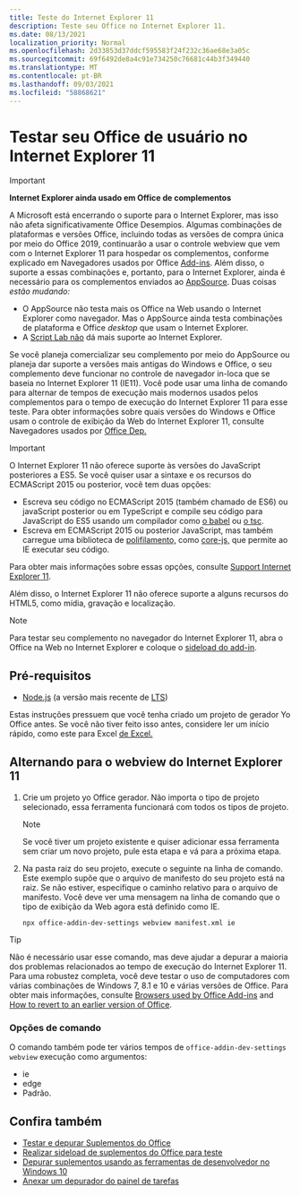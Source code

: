```yaml
---
title: Teste do Internet Explorer 11
description: Teste seu Office no Internet Explorer 11.
ms.date: 08/13/2021
localization_priority: Normal
ms.openlocfilehash: 2d33853d37ddcf595583f24f232c36ae68e3a05c
ms.sourcegitcommit: 69f6492de8a4c91e734250c76681c44b3f349440
ms.translationtype: MT
ms.contentlocale: pt-BR
ms.lasthandoff: 09/03/2021
ms.locfileid: "58868621"
---
```

# <a name="test-your-office-add-in-on-internet-explorer-11"></a>Testar seu Office de usuário no Internet Explorer 11

> [!IMPORTANT]
> **Internet Explorer ainda usado em Office de complementos**
>
> A Microsoft está encerrando o suporte para o Internet Explorer, mas isso não afeta significativamente Office Desempios. Algumas combinações de plataformas e versões Office, incluindo todas as versões de compra única por meio do Office 2019, continuarão a usar o controle webview que vem com o Internet Explorer 11 para hospedar os complementos, conforme explicado em Navegadores usados por Office [Add-ins](../concepts/browsers-used-by-office-web-add-ins.md). Além disso, o suporte a essas combinações e, portanto, para o Internet Explorer, ainda é necessário para os complementos enviados ao [AppSource](/office/dev/store/submit-to-appsource-via-partner-center). Duas coisas *estão mudando:*
>
> - O AppSource não testa mais os Office na Web usando o Internet Explorer como navegador. Mas o AppSource ainda testa combinações de plataforma e Office *desktop* que usam o Internet Explorer.
> - A [Script Lab não](../overview/explore-with-script-lab.md) dá mais suporte ao Internet Explorer.

Se você planeja comercializar seu complemento por meio do AppSource ou planeja dar suporte a versões mais antigas do Windows e Office, o seu complemento deve funcionar no controle de navegador in-loca que se baseia no Internet Explorer 11 (IE11). Você pode usar uma linha de comando para alternar de tempos de execução mais modernos usados pelos complementos para o tempo de execução do Internet Explorer 11 para esse teste. Para obter informações sobre quais versões do Windows e Office usam o controle de exibição da Web do Internet Explorer 11, consulte Navegadores usados por [Office Dep.](../concepts/browsers-used-by-office-web-add-ins.md)

> [!IMPORTANT]
> O Internet Explorer 11 não oferece suporte às versões do JavaScript posteriores a ES5. Se você quiser usar a sintaxe e os recursos do ECMAScript 2015 ou posterior, você tem duas opções:
>
> - Escreva seu código no ECMAScript 2015 (também chamado de ES6) ou javaScript posterior ou em TypeScript e compile seu código para JavaScript do ES5 usando um compilador como [o babel](https://babeljs.io/) ou [o tsc](https://www.typescriptlang.org/index.html).
> - Escreva em ECMAScript 2015 ou posterior JavaScript, mas também carregue uma biblioteca de [polifilamento,](https://en.wikipedia.org/wiki/Polyfill_(programming)) como [core-js,](https://github.com/zloirock/core-js) que permite ao IE executar seu código.
>
> Para obter mais informações sobre essas opções, consulte [Support Internet Explorer 11](../develop/support-ie-11.md).
>
> Além disso, o Internet Explorer 11 não oferece suporte a alguns recursos do HTML5, como mídia, gravação e localização.

> [!NOTE]
> Para testar seu complemento no navegador do Internet Explorer 11, abra o Office na Web no Internet Explorer e coloque o [sideload do add-in](create-a-network-shared-folder-catalog-for-task-pane-and-content-add-ins.md).

## <a name="prerequisites"></a>Pré-requisitos

- [Node.js](https://nodejs.org/) (a versão mais recente de [LTS](https://nodejs.org/about/releases))

Estas instruções pressuem que você tenha criado um projeto de gerador Yo Office antes. Se você não tiver feito isso antes, considere ler um início rápido, como este para Excel [de Excel.](../quickstarts/excel-quickstart-jquery.md)

## <a name="switching-to-the-internet-explorer-11-webview"></a>Alternando para o webview do Internet Explorer 11

1. Crie um projeto yo Office gerador. Não importa o tipo de projeto selecionado, essa ferramenta funcionará com todos os tipos de projeto.

    > [!NOTE]
    > Se você tiver um projeto existente e quiser adicionar essa ferramenta sem criar um novo projeto, pule esta etapa e vá para a próxima etapa. 

1. Na pasta raiz do seu projeto, execute o seguinte na linha de comando. Este exemplo supõe que o arquivo de manifesto do seu projeto está na raiz. Se não estiver, especifique o caminho relativo para o arquivo de manifesto. Você deve ver uma mensagem na linha de comando que o tipo de exibição da Web agora está definido como IE.

    ```command&nbsp;line
    npx office-addin-dev-settings webview manifest.xml ie
    ```

> [!TIP]
> Não é necessário usar esse comando, mas deve ajudar a depurar a maioria dos problemas relacionados ao tempo de execução do Internet Explorer 11. Para uma robustez completa, você deve testar o uso de computadores com várias combinações de Windows 7, 8.1 e 10 e várias versões de Office. Para obter mais informações, consulte [Browsers used by Office Add-ins](../concepts/browsers-used-by-office-web-add-ins.md) and [How to revert to an earlier version of Office](https://support.microsoft.com/topic/2bd5c457-a917-d57e-35a1-f709e3dda841).

### <a name="command-options"></a>Opções de comando

O comando também pode ter vários tempos de `office-addin-dev-settings webview` execução como argumentos:

- ie
- edge
- Padrão.

## <a name="see-also"></a>Confira também

* [Testar e depurar Suplementos do Office](test-debug-office-add-ins.md)
* [Realizar sideload de suplementos do Office para teste](create-a-network-shared-folder-catalog-for-task-pane-and-content-add-ins.md)
* [Depurar suplementos usando as ferramentas de desenvolvedor no Windows 10](debug-add-ins-using-f12-developer-tools-on-windows-10.md)
* [Anexar um depurador do painel de tarefas](attach-debugger-from-task-pane.md)
